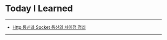 # Today I Learned

---

- [Http 통신과 Socket 통신의 차이점 정리](https://vincentgeranium.github.io/study/2019/08/26/HTTP-socket.html)

---
